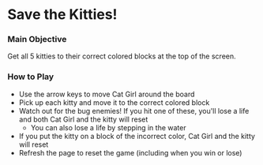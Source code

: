 Save the Kitties!
===============================

### Main Objective

Get all 5 kitties to their correct colored blocks at the top of the screen.

### How to Play

- Use the arrow keys to move Cat Girl around the board
- Pick up each kitty and move it to the correct colored block
- Watch out for the bug enemies! If you hit one of these, you'll lose a life and both Cat Girl and the kitty will reset
  - You can also lose a life by stepping in the water
- If you put the kitty on a block of the incorrect color, Cat Girl and the kitty will reset
- Refresh the page to reset the game (including when you win or lose)
